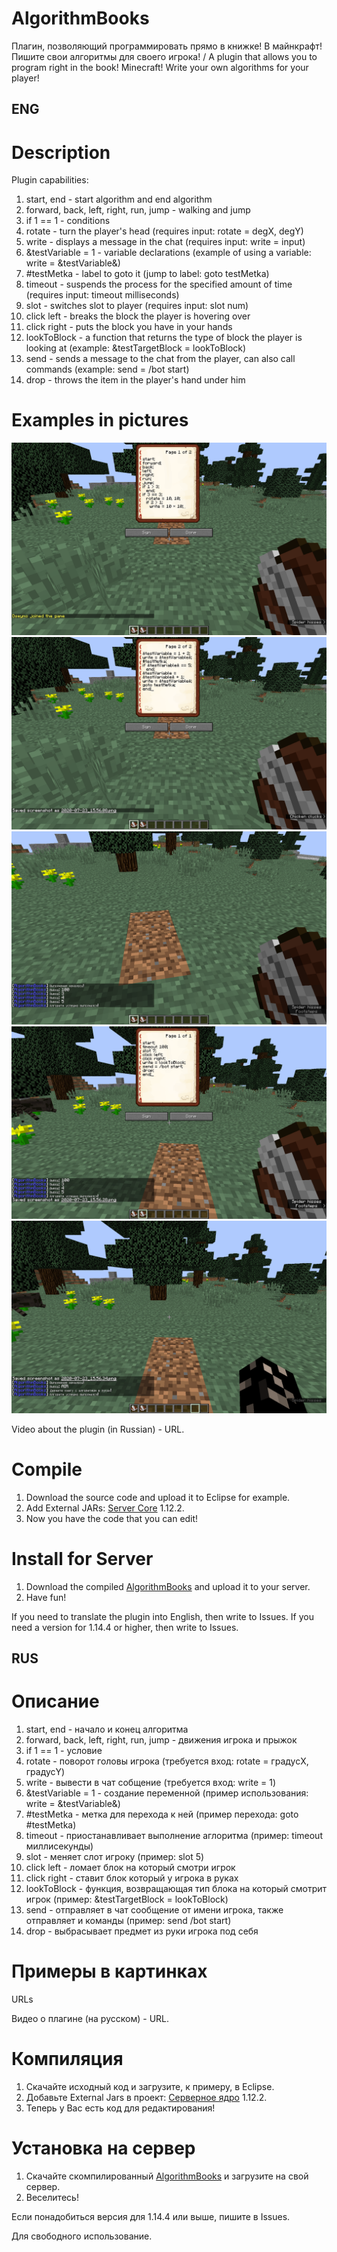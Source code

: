 # AlgorithmBooks
Плагин, позволяющий программировать прямо в книжке! В майнкрафт! Пишите свои алгоритмы для своего игрока! / A plugin that allows you to program right in the book! Minecraft! Write your own algorithms for your player!

## ENG
# Description
Plugin capabilities:
1. start, end - start algorithm and end algorithm
2. forward, back, left, right, run, jump - walking and jump
3. if 1 == 1 - conditions
4. rotate - turn the player's head (requires input: rotate = degX, degY)
5. write - displays a message in the chat (requires input: write = input)
6. &testVariable = 1 - variable declarations (example of using a variable: write = &testVariable&)
7. #testMetka - label to goto it (jump to label: goto testMetka)
8. timeout - suspends the process for the specified amount of time (requires input: timeout milliseconds)
9. slot - switches slot to player (requires input: slot num)
10. click left - breaks the block the player is hovering over
11. click right - puts the block you have in your hands
12. lookToBlock - a function that returns the type of block the player is looking at (example: &testTargetBlock = lookToBlock)
13. send - sends a message to the chat from the player, can also call commands (example: send = /bot start)
14. drop - throws the item in the player's hand under him

# Examples in pictures
![alt text](/screenshots/2020-07-23_15.56.08.PNG "")
![alt text](/screenshots/2020-07-23_15.56.12.PNG "")
![alt text](/screenshots/2020-07-23_15.56.28.PNG "")
![alt text](/screenshots/2020-07-23_15.56.34.PNG "")
![alt text](/screenshots/2020-07-23_15.56.41.PNG "")

Video about the plugin (in Russian) - URL.

# Compile
1. Download the source code and upload it to Eclipse for example.
2. Add External JARs: [Server Core](https://getbukkit.org/download/craftbukkit) 1.12.2.
3. Now you have the code that you can edit!

# Install for Server
1. Download the compiled [AlgorithmBooks](https://github.com/Dseym/AlgorithmBooks/releases/download/AlgorithmBooks/AlgorithmBooks.jar) and upload it to your server.
2. Have fun!

If you need to translate the plugin into English, then write to Issues.
If you need a version for 1.14.4 or higher, then write to Issues.

## RUS
# Описание
1. start, end - начало и конец алгоритма
2. forward, back, left, right, run, jump - движения игрока и прыжок
3. if 1 == 1 - условие
4. rotate - поворот головы игрока (требуется вход: rotate = градусX, градусY)
5. write - вывести в чат собщение (требуется вход: write = 1)
6. &testVariable = 1 - создание переменной (пример использования: write = &testVariable&)
7. #testMetka - метка для перехода к ней (пример перехода: goto #testMetka)
8. timeout - приостанавливает выполнение аглоритма (пример: timeout миллисекунды)
9. slot - меняет слот игроку (пример: slot 5)
10. click left - ломает блок на который смотри игрок
11. click right - ставит блок который у игрока в руках
12. lookToBlock - функция, возвращающая тип блока на который смотрит игрок (пример: &testTargetBlock = lookToBlock)
13. send - отправляет в чат сообщение от имени игрока, также отправляет и команды (пример: send /bot start)
14. drop - выбрасывает предмет из руки игрока под себя

# Примеры в картинках
URLs

Видео о плагине (на русском) - URL.

# Компиляция
1. Скачайте исходный код и загрузите, к примеру, в Eclipse.
2. Добавьте External Jars в проект: [Серверное ядро](https://getbukkit.org/download/craftbukkit) 1.12.2.
3. Теперь у Вас есть код для редактирования!

# Установка на сервер
1. Скачайте скомпилированный [AlgorithmBooks](https://github.com/Dseym/AlgorithmBooks/releases/download/AlgorithmBooks/AlgorithmBooks.jar) и загрузите на свой сервер.
2. Веселитесь!

Eсли понадобиться версия для 1.14.4 или выше, пишите в Issues.

Для свободного использование.